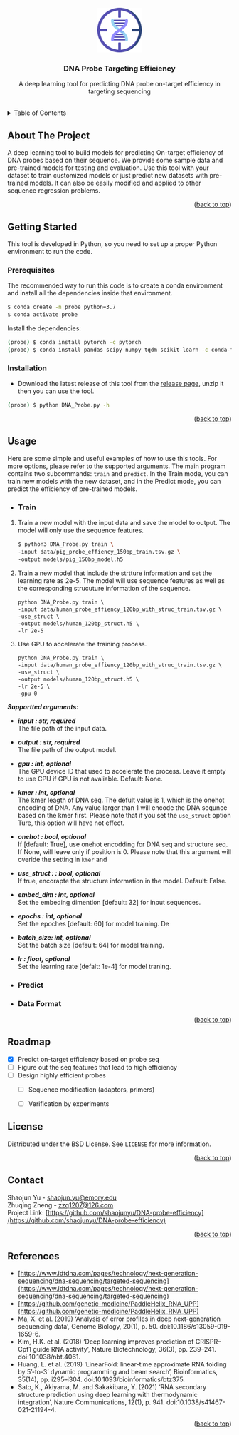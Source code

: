 <div id="top"></div>

<!-- PROJECT LOGO -->
<br />
<div align="center">
  <a href="https://github.com/shaojunyu/DNA-probe-efficiency">
    <img src="images/DNA.png" alt="Logo" width="100" height="100">
  </a>

<h3 align="center">DNA Probe Targeting Efficiency</h3>

  <p style="text-align: center">
    A deep learning tool for predicting DNA probe on-target efficiency in targeting sequencing
    <br />
    <br />
  </p>
</div>



<!-- TABLE OF CONTENTS -->
<details>
  <summary>Table of Contents</summary>
  <ol>
    <li>
      <a href="#about-the-project">About The Project</a>
    </li>
    <li>
      <a href="#getting-started">Getting Started</a>
      <ul>
        <li><a href="#prerequisites">Prerequisites</a></li>
        <li><a href="#installation">Installation</a></li>
      </ul>
    </li>
    <li>
      <a href="#usage">Usage</a>
      <ul>
        <li><a href="#train">Train</a></li>
        <li><a href="#predict">Predict</a></li>
        <li><a href="#data format">Data format</a></li>
      </ul>
    </li>
    <li><a href="#roadmap">Roadmap</a></li>
    <li><a href="#license">License</a></li>
    <li><a href="#contact">Contact</a></li>
    <li><a href="#acknowledgments">Acknowledgments</a></li>
  </ol>
</details>



<!-- ABOUT THE PROJECT -->

## About The Project

[//]: # ([![Product Name Screen Shot][product-screenshot]]&#40;https://example.com&#41;)
A deep learning tool to build models for predicting
On-target efficiency of DNA probes based on their sequence. We provide some sample data and pre-trained models for testing and evaluation. Use this tool with your dataset to train customized models or just predict new datasets with pre-trained models. It can also be easily modified and applied to other sequence regression problems.



<p align="right">(<a href="#top">back to top</a>)</p>



<!-- GETTING STARTED -->

## Getting Started
This tool is developed in Python, so you need to set up a proper Python environment to run the code.

### Prerequisites

The recommended way to run this code is to create a conda environment and install all the dependencies inside that environment.


```sh
$ conda create -n probe python=3.7
$ conda activate probe
```

Install the dependencies:
```sh
(probe) $ conda install pytorch -c pytorch
(probe) $ conda install pandas scipy numpy tqdm scikit-learn -c conda-forge
```

### Installation

* Download the latest release of this tool from the [release page](https://github.com/shaojunyu/DNA-probe-efficiency/releases), unzip it then you can use the tool.
```sh
(probe) $ python DNA_Probe.py -h
```


<p align="right">(<a href="#top">back to top</a>)</p>



<!-- USAGE EXAMPLES -->

## Usage

Here are some simple and useful examples of how to use this tools. For more options, please refer to the supported arguments. The main program contains two subcommands: `train` and `predict`. In the Train mode, you can train new models with the new dataset, and in the Predict mode, you can predict the efficiency of pre-trained models.

* ### Train
  
1. Train a new model with the input data and save the model to output. The model will only use the sequence features.
    ```sh
    $ python3 DNA_Probe.py train \  
    -input data/pig_probe_effiency_150bp_train.tsv.gz \  
    -output models/pig_150bp_model.h5
    ```

2. Train a new model that include the strtture information and set the learning rate as 2e-5. The model will use sequence features as well as the corresponding strucuture information of the sequence.
    ```
    python DNA_Probe.py train \  
    -input data/human_probe_effiency_120bp_with_struc_train.tsv.gz \ 
    -use_struct \  
    -output models/human_120bp_struct.h5 \  
    -lr 2e-5
    ```

3. Use GPU to accelerate the training process.
    ```
    python DNA_Probe.py train \  
    -input data/human_probe_effiency_120bp_with_struc_train.tsv.gz \ 
    -use_struct \  
    -output models/human_120bp_struct.h5 \  
    -lr 2e-5 \  
    -gpu 0
    ```

***Supportted arguments:***
* ***input : str, required***  
  The file path of the input data.
* ***output : str, required***   
  The file path of the output model.
* ***gpu : int, optional***   
  The GPU device ID that used to accelerate the process. Leave it empty to use CPU if GPU is not avaliable. Default: None.
* ***kmer : int, optional***    
  The kmer leagth of DNA seq. The defult value is 1, which is the onehot encoding of DNA. Any value larger than 1 will encode the DNA sequnce based on the kmer first. Please note that if you set the `use_struct` option Ture, this option will have not effect.
* ***onehot : bool, optional***  
  If [default: True], use onehot encodding for DNA seq and structure seq. If None, will leave only if position is 0. Please note that this argument will overide the setting in `kmer` and 
* ***use_struct : : bool, optional***  
  If true, encorapte the structure information in the model. Default: False.
* ***embed_dim : int, optional***  
  Set the embeding dimention [default: 32] for input sequences.
* ***epochs : int, optional***  
  Set the epoches [default: 60] for model training. De
* ***batch_size: int, optional***  
  Set the batch size [default: 64] for model training.
* ***lr : float, optional***  
  Set the learning rate [defalt: 1e-4] for model traning.
  

* ### Predict
* ### Data Format

<p align="right">(<a href="#top">back to top</a>)</p>



<!-- ROADMAP -->

## Roadmap

- [x] Predict on-target efficiency based on probe seq
- [ ] Figure out the seq features that lead to high efficiency
- [ ] Design highly efficient probes 
    - [ ] Sequence modification (adaptors, primers)
    - [ ] Verification by experiments



<!-- LICENSE -->

## License

Distributed under the BSD License. See `LICENSE` for more information.

<p align="right">(<a href="#top">back to top</a>)</p>



<!-- CONTACT -->

## Contact

Shaojun Yu - shaojun.yu@emory.edu  
Zhuqing Zheng - zzq1207@126.com   
Project Link: [https://github.com/shaojunyu/DNA-probe-efficiency](https://github.com/shaojunyu/DNA-probe-efficiency)

<p align="right">(<a href="#top">back to top</a>)</p>



<!-- ACKNOWLEDGMENTS -->

## References

* [https://www.idtdna.com/pages/technology/next-generation-sequencing/dna-sequencing/targeted-sequencing](https://www.idtdna.com/pages/technology/next-generation-sequencing/dna-sequencing/targeted-sequencing)
* [https://github.com/genetic-medicine/PaddleHelix_RNA_UPP](https://github.com/genetic-medicine/PaddleHelix_RNA_UPP)
* Ma, X. et al. (2019) ‘Analysis of error profiles in deep next-generation sequencing data’, Genome Biology, 20(1), p. 50. doi:10.1186/s13059-019-1659-6.
* Kim, H.K. et al. (2018) ‘Deep learning improves prediction of CRISPR–Cpf1 guide RNA activity’, Nature Biotechnology, 36(3), pp. 239–241. doi:10.1038/nbt.4061.
* Huang, L. et al. (2019) ‘LinearFold: linear-time approximate RNA folding by 5’-to-3’ dynamic programming and beam search’, Bioinformatics, 35(14), pp. i295–i304. doi:10.1093/bioinformatics/btz375.
* Sato, K., Akiyama, M. and Sakakibara, Y. (2021) ‘RNA secondary structure prediction using deep learning with thermodynamic integration’, Nature Communications, 12(1), p. 941. doi:10.1038/s41467-021-21194-4.

<p align="right">(<a href="#top">back to top</a>)</p>



<!-- MARKDOWN LINKS & IMAGES -->
<!-- https://www.markdownguide.org/basic-syntax/#reference-style-links -->

[contributors-shield]: https://img.shields.io/github/contributors/github_username/repo_name.svg?style=for-the-badge

[contributors-url]: https://github.com/github_username/repo_name/graphs/contributors

[forks-shield]: https://img.shields.io/github/forks/github_username/repo_name.svg?style=for-the-badge

[forks-url]: https://github.com/github_username/repo_name/network/members

[stars-shield]: https://img.shields.io/github/stars/github_username/repo_name.svg?style=for-the-badge

[stars-url]: https://github.com/github_username/repo_name/stargazers

[issues-shield]: https://img.shields.io/github/issues/github_username/repo_name.svg?style=for-the-badge

[issues-url]: https://github.com/github_username/repo_name/issues

[license-shield]: https://img.shields.io/github/license/github_username/repo_name.svg?style=for-the-badge

[license-url]: https://github.com/github_username/repo_name/blob/master/LICENSE.txt

[linkedin-shield]: https://img.shields.io/badge/-LinkedIn-black.svg?style=for-the-badge&logo=linkedin&colorB=555

[linkedin-url]: https://linkedin.com/in/linkedin_username

[product-screenshot]: images/screenshot.png